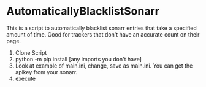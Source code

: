 # AutomaticallyBlacklistSonarr

This is a script to automatically blacklist sonarr entries that take a specified amount of time. Good for trackers that don't have an accurate count on their page.

1. Clone Script
2. python -m pip install [any imports you don't have]
3. Look at example of main.ini, change, save as main.ini. You can get the apikey from your sonarr.
4. execute